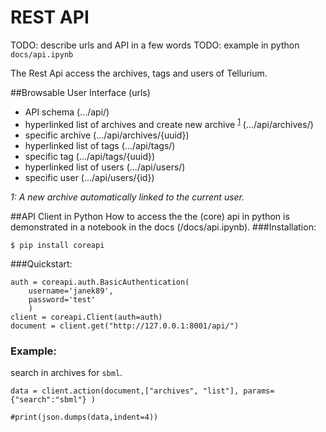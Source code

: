 # REST API
TODO: describe urls and API in a few words
TODO: example in python `docs/api.ipynb`


The Rest Api access the archives, tags and users of Tellurium. 

##Browsable User Interface (urls)
* API schema (.../api/)
* hyperlinked list of archives  and create new archive <sup>[1](#myfootnote1)</sup>
 (.../api/archives/)  
* specific archive (.../api/archives/{uuid})  
* hyperlinked list of tags (.../api/tags/) 
* specific tag (.../api/tags/{uuid})  
* hyperlinked list of users (.../api/users/) 
* specific user (.../api/users/{id})  


*<a name="myfootnote1">1</a>: A new archive automatically linked to the current user.* 

##API Client in Python
How to access the the (core) api in python is demonstrated in a notebook in the docs (/docs/api.ipynb).
###Installation:
```
$ pip install coreapi
```
###Quickstart:
```
auth = coreapi.auth.BasicAuthentication(
    username='janek89',
    password='test'
    )
client = coreapi.Client(auth=auth)
document = client.get("http://127.0.0.1:8001/api/")

```
### Example:
search in archives for `sbml`.
```angular2html
data = client.action(document,["archives", "list"], params={"search":"sbml"} )

#print(json.dumps(data,indent=4))
```



 
